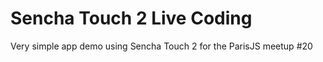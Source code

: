 Sencha Touch 2 Live Coding
===

Very simple app demo using Sencha Touch 2 for the ParisJS meetup #20